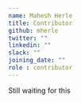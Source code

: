 ```yaml
---
name: Mahesh Herle
title: Contributor
github: mherle
twitter: ""
linkedin: ""
slack: ""
joining_date: ""
role : contributor
---
```


Still waiting for this

